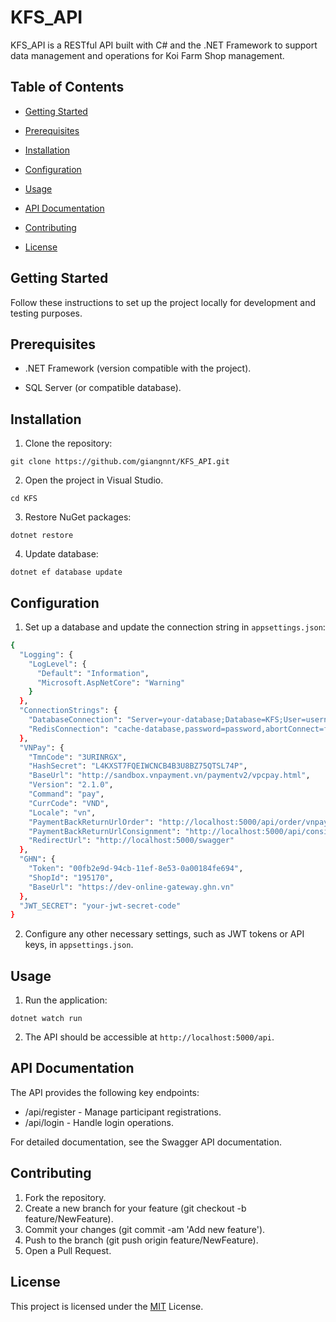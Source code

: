 # KFS_API

KFS_API is a RESTful API built with C# and the .NET Framework to support data management and operations for Koi Farm Shop management.

## Table of Contents
- [Getting Started](#getting-started)

- [Prerequisites](#Prerequisites)

- [Installation](#Installation)

- [Configuration](#Configuration)

- [Usage](#Usage)

- [API Documentation](#api-documentation)

- [Contributing](#contributing)

- [License](#license)

## Getting Started
Follow these instructions to set up the project locally for development and testing purposes.

## Prerequisites
- .NET Framework (version compatible with the project).

- SQL Server (or compatible database).

## Installation
1. Clone the repository:

```
git clone https://github.com/giangnnt/KFS_API.git
```
2. Open the project in Visual Studio.
```
cd KFS
```

3. Restore NuGet packages:
```
dotnet restore
```
4. Update database:
```
dotnet ef database update
```
## Configuration
1. Set up a database and update the connection string in `appsettings.json`:

```bash
{
  "Logging": {
    "LogLevel": {
      "Default": "Information",
      "Microsoft.AspNetCore": "Warning"
    }
  },
  "ConnectionStrings": {
    "DatabaseConnection": "Server=your-database;Database=KFS;User=username;Password=password;MultipleActiveResultSets=true;TrustServerCertificate=true",
    "RedisConnection": "cache-database,password=password,abortConnect=false"
  },
  "VNPay": {
    "TmnCode": "3URINRGX",
    "HashSecret": "L4KXST7FQEIWCNCB4B3U8BZ75QTSL74P",
    "BaseUrl": "http://sandbox.vnpayment.vn/paymentv2/vpcpay.html",
    "Version": "2.1.0",
    "Command": "pay",
    "CurrCode": "VND",
    "Locale": "vn",
    "PaymentBackReturnUrlOrder": "http://localhost:5000/api/order/vnpayment-return",
    "PaymentBackReturnUrlConsignment": "http://localhost:5000/api/consignment/vnpayment-return",
    "RedirectUrl": "http://localhost:5000/swagger"
  },
  "GHN": {
    "Token": "00fb2e9d-94cb-11ef-8e53-0a00184fe694",
    "ShopId": "195170",
    "BaseUrl": "https://dev-online-gateway.ghn.vn"
  },
  "JWT_SECRET": "your-jwt-secret-code"
}
```

2. Configure any other necessary settings, such as JWT tokens or API keys, in `appsettings.json`.

## Usage
1. Run the application:
```
dotnet watch run
```

2. The API should be accessible at `http://localhost:5000/api`.

## API Documentation
The API provides the following key endpoints:

- /api/register - Manage participant registrations.
- /api/login - Handle login operations.


For detailed documentation, see the Swagger API documentation.

## Contributing
1. Fork the repository.
2. Create a new branch for your feature (git checkout -b feature/NewFeature).
3. Commit your changes (git commit -am 'Add new feature').
4. Push to the branch (git push origin feature/NewFeature).
5. Open a Pull Request.
## License
This project is licensed under the [MIT](https://choosealicense.com/licenses/mit/) License.